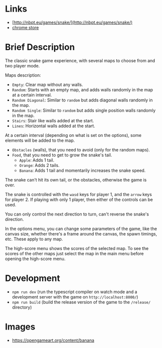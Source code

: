 # Links #


- [http://nbpt.eu/games/snake/](http://nbpt.eu/games/snake/)
- [chrome store](https://chrome.google.com/webstore/detail/snake-game/pihfccclbpikjeecdehncecpmkggndjn)


# Brief Description #


The classic snake game experience, with several maps to choose from and two player mode.

Maps description:

- `Empty`: Clear map without any walls.
- `Random`: Starts with an empty map, and adds walls randomly in the map at a certain interval.
- `Random Diagonal`: Similar to `random` but adds diagonal walls randomly in the map.
- `Random Single`: Similar to `random` but adds single position walls randomly in the map.
- `Stairs`: Stair like walls added at the start.
- `Lines`: Horizontal walls added at the start.

At a certain interval (depending on what is set on the options), some elements will be added to the map.

- `Obstacles` (walls), that you need to avoid (only for the random maps).
- `Food`, that you need to get to grow the snake's tail.
    - `Apple`: Adds 1 tail.
    - `Orange`: Adds 2 tails.
    - `Banana`: Adds 1 tail and momentarily increases the snake speed.

The snake can't hit its own tail, or the obstacles, otherwise the game is over.

The snake is controlled with the `wasd` keys for player 1, and the `arrow` keys for player 2. If playing with only 1 player, then either of the controls can be used.

You can only control the next direction to turn, can't reverse the snake's direction.

In the options menu, you can change some parameters of the game, like the canvas size, whether there's a frame around the canvas, the spawn timings, etc. These apply to any map.

The high-score menu shows the scores of the selected map. To see the scores of the other maps just select the map in the main menu before opening the high-score menu.

# Development #

- `npm run dev` (run the typescript compiler on watch mode and a development server with the game on `http://localhost:8000/`)
- `npm run build` (build the release version of the game to the `/release/` directory)

# Images #

- https://opengameart.org/content/banana
